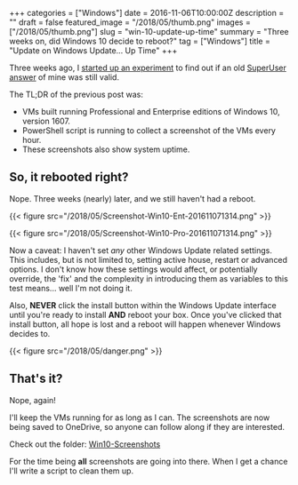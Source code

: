 +++
categories = ["Windows"]
date = 2016-11-06T10:00:00Z
description = ""
draft = false
featured_image = "/2018/05/thumb.png"
images = ["/2018/05/thumb.png"]
slug = "win-10-update-up-time"
summary = "Three weeks on, did Windows 10 decide to reboot?"
tag = ["Windows"]
title = "Update on Windows Update... Up Time"
+++

Three weeks ago, I [started up an experiment](https://king.geek.nz/2016/10/18/wu-windows-1607/) to find out if an old [SuperUser answer](https://superuser.com/questions/957267/how-to-disable-automatic-reboots-in-windows-10/963933#963933) of mine was still valid.

The TL;DR of the previous post was:

* VMs built running Professional and Enterprise editions of Windows 10, version 1607.
* PowerShell script is running to collect a screenshot of the VMs every hour.
* These screenshots also show system uptime.

## **So, it rebooted right?**

Nope. Three weeks (nearly) later, and we still haven't had a reboot.

{{< figure src="/2018/05/Screenshot-Win10-Ent-201611071314.png" >}}

{{< figure src="/2018/05/Screenshot-Win10-Pro-201611071314.png" >}}

Now a caveat: I haven't set _any_ other Windows Update related settings. This includes, but is not limited to, setting active house, restart or advanced options. I don't know how these settings would affect, or potentially override, the 'fix' and the complexity in introducing them as variables to this test means... well I'm not doing it.

Also, **NEVER** click the install button within the Windows Update interface until you're ready to install **AND** reboot your box. Once you've clicked that install button, all hope is lost and a reboot will happen whenever Windows decides to.

{{< figure src="/2018/05/danger.png" >}}

## **That's it?**

Nope, again!

I'll keep the VMs running for as long as I can. The screenshots are now being saved to OneDrive, so anyone can follow along if they are interested.

Check out the folder: [Win10-Screenshots](https://1drv.ms/f/s!Ah37swlUrkCXk_oYpAxxlT9_89Xyog)

For the time being **all** screenshots are going into there. When I get a chance I'll write a script to clean them up.
